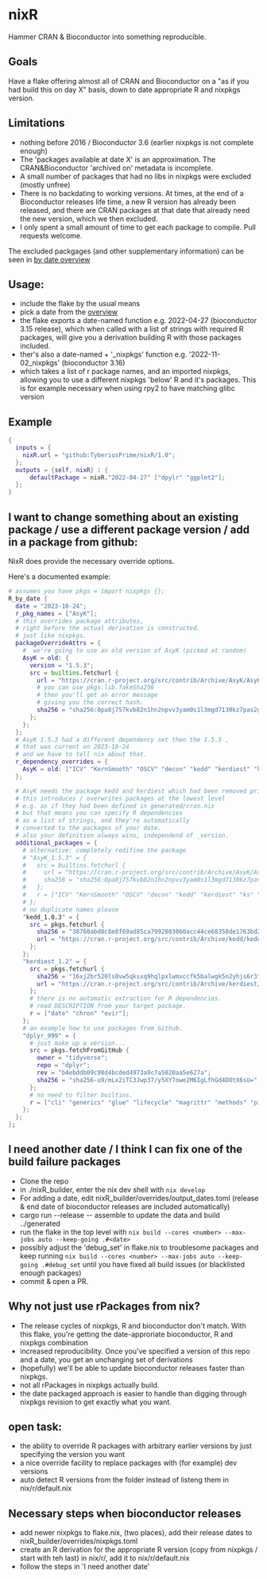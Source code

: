 # nixR


Hammer CRAN & Bioconductor into something reproducible.


## Goals

Have a flake offering almost all of CRAN and Bioconductor
on a "as if you had build this on day X" basis, down to
date appropriate R and nixpkgs version.


## Limitations
 
 - nothing before 2016 / Bioconductor 3.6 (earlier nixpkgs is not complete enough)
 - The 'packages available at date X' is an approximation.
   The CRAN&Bioconductor 'archived on' metadata is incomplete.
 - A small number of packages that had no libs in nixpkgs were excluded (mostly unfree)
 - There is no backdating to working versions. At times, at the end of a Bioconductor
   releases life time, a new R version has already been released, and there are CRAN packages
   at that date that already need the new version, which we then excluded.
 - I only spent a small amount of time to get each package to compile. Pull requests welcome.
   
   
The excluded packgages (and other supplementary information) can be seen in 
[by date overview](generated/readme.md)
   

## Usage:

 - include the flake by the usual means
 - pick a date from the [overview](generated/readme.md)
 - the flake exports a date-named function e.g. 2022-04-27 (bioconductor 3.15 release),
   which when called with a list of strings with required R packages, will give 
   you a derivation building R with those packages included.
 - ther's also a date-named + '_nixpkgs' function e.g. '2022-11-02_nixpkgs' (bioconductor 3.16)
 - which takes a list of r package names, and an imported nixpkgs, allowing you to use
   a different nixpkgs 'below' R and it's packages. This is for example necessary when using rpy2
   to have matching glibc version
   
## Example
```nix
{
  inputs = {
    nixR.url = "github:TyberiusPrime/nixR/1.0";
  };
  outputs = {self, nixR} : {
	  defaultPackage = nixR."2022-04-27" ["dpylr" "ggplot2"];
  };
}
```


## I want to change something about an existing package / use a different package version / add in a package from github:

NixR does provide the necessary override options.

Here's a documented example:

```nix
# assumes you have pkgs = import nixpkgs {};
R_by_date {
  date = "2023-10-24";
  r_pkg_names = ["AsyK"];
  # this overrides package attributes,
  # right before the actual derivation is constructed.
  # just like nixpkgs.
  packageOverrideAttrs = {
    #  we're going to use an old version of AsyK (picked at random)
    AsyK = old: {
      version = "1.5.3";
      src = builtins.fetchurl {
        url = "https://cran.r-project.org/src/contrib/Archive/AsyK/AsyK_1.5.3.tar.gz";
        # you can use pkgs.lib.fakeSha256
        # then you'll get an error message
        # giving you the correct hash.
        sha256 = "sha256:0pa8j757kvb82n1hn2npvv3yam0s1l3mgd7130kz7pas2gkwwy5n";
      };
    };
  };
  # AsyK 1.5.3 had a different dependency set then the 1.5.5 ,
  # that was current on 2023-10-24
  # and we have to tell nix about that.
  r_dependency_overrides = {
    AsyK = old: ["ICV" "KernSmooth" "OSCV" "decon" "kedd" "kerdiest" "ks" "locfit" "sm"];
  };

  # AsyK needs the package kedd and kerdiest which had been removed prior to 2023-10-24
  # this introduces / overwrites packages at the lowest level
  # e.g. as if they had been defined in generated/cran.nix
  # but that means you can specify R dependencies
  # as a list of strings, and they're automatically
  # converted to the packages of your date.
  # also your definition always wins, independend of _version.
  additional_packages = {
    # alternative: completely redifine the package
    # "AsyK_1.5.3" = {
    #   src = builtins.fetchurl {
    #     url = "https://cran.r-project.org/src/contrib/Archive/AsyK/AsyK_1.5.3.tar.gz";
    #     sha256 = "sha256:0pa8j757kvb82n1hn2npvv3yam0s1l3mgd7130kz7pas2gkwwy5n";
    #   };
    #   r = ["ICV" "KernSmooth" "OSCV" "decon" "kedd" "kerdiest" "ks" "locfit" "sm"];
    # };
    # no duplicate names please
    "kedd_1.0.3" = {
      src = pkgs.fetchurl {
        sha256 = "38760abd8c8e8f69ad85ca7992803060acc44ce68358de1763bd2415fdf83c9f";
        url = "https://cran.r-project.org/src/contrib/Archive/kedd/kedd_1.0.3.tar.gz";
      };
    };
    "kerdiest_1.2" = {
      src = pkgs.fetchurl {
        sha256 = "16xj2br520ls8vw5qksxq9hqlpxlwmxccfk5balwgk5n2yhjs6r3";
        url = "https://cran.r-project.org/src/contrib/Archive/kerdiest/kerdiest_1.2.tar.gz";
      };
      # there is no automatic extraction for R dependencies.
      # read DESCRIPTION from your target package.
      r = ["date" "chron" "evir"];
    };
    # an example how to use packages from Github.
    "dplyr_999" = {
      # just make up a version...
      src = pkgs.fetchFromGitHub {
        owner = "tidyverse";
        repo = "dplyr";
        rev = "b4ebddb09c98d4bcded4973a9c7a5020aa5e627a";
        sha256 = "sha256-u9/mLx2iTC3Jwp37/y5XY7owe2M6IgLfhGd4DOtX6sU=";
      };
      # no need to filter builtins.
      r = ["cli" "generics" "glue" "lifecycle" "magrittr" "methods" "pillar" "R6" "rlang" "tibble" "tidyselect" "utils" "vctrs"];
    };
  };
};
```


## I need another date / I think I can fix one of the build failure packages

- Clone the repo
- in ./nixR_builder, enter the nix dev shell with `nix develop`
- For adding a date, edit nixR_builder/overrides/output_dates.toml (release & end date of bioconductor releases are included automatically)
- cargo run --release -- assemble to update the data and build ../generated
- run the flake in the top level with `nix build --cores <number> --max-jobs auto --keep-going .#<date>`
- possibly adjust the 'debug_set' in flake.nix to troublesome packages and keep running `nix build --cores <number> --max-jobs auto --keep-going .#debug_set` until you have fixed all build issues (or blacklisted enough packages)
- commit & open a PR.


## Why not just use rPackages from nix?
 - The release cycles of nixpkgs, R and bioconductor don't match.
   With this flake, you're getting the date-approriate bioconductor, R and nixpkgs combination
 - increased reproducibility. Once you've specified a version of this repo and a date, you get an unchanging
   set of derivations
 - (hopefully) we'll be able to update bioconductor releases faster than nixpkgs.
 - not all rPackages in nixpkgs actually build.
 - the date packaged approach is easier to handle than digging through nixpkgs revision to get exactly what you want.

## open task:
 - the ability to override R packages with arbitrary earlier versions by just specifying the version you want
 - a nice override facility to replace packages with (for example) dev versions
 - auto detect R versions from the folder instead of listeng them in nix/r/default.nix


## Necessary steps when bioconductor releases 
  - add newer nixpkgs to flake.nix, (two places), add their release dates to 
    nixR_builder/overrides/nixpkgs.toml
  - create an R derivation for the appropriate R version (copy from nixpkgs / start with teh last) in nix/r/<version>, add it to nix/r/default.nix
  - follow the steps in 'I need another date'




